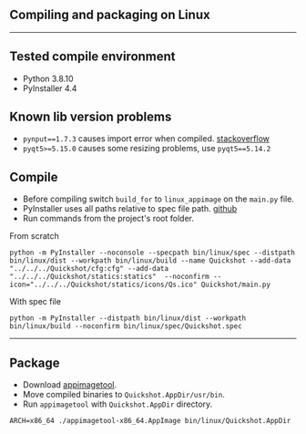 ## Compiling and packaging on Linux
---

## Tested compile environment
- Python 3.8.10
- PyInstaller 4.4

## Known lib version problems
- `pynput==1.7.3` causes import error when compiled. [stackoverflow](https://stackoverflow.com/questions/63681770/getting-error-when-using-pynput-with-pyinstaller)
- `pyqt5>=5.15.0` causes some resizing problems, use `pyqt5==5.14.2`

## Compile
- Before compiling switch `build_for` to `linux_appimage` on the `main.py` file.
- PyInstaller uses all paths relative to spec file path. [github](https://github.com/pyinstaller/pyinstaller/issues/3333)
- Run commands from the project's root folder.

From scratch
```shell
python -m PyInstaller --noconsole --specpath bin/linux/spec --distpath bin/linux/dist --workpath bin/linux/build --name Quickshot --add-data "../../../Quickshot/cfg:cfg" --add-data "../../../Quickshot/statics:statics"  --noconfirm --icon="../../../Quickshot/statics/icons/Qs.ico" Quickshot/main.py
```
With spec file
```shell
python -m PyInstaller --distpath bin/linux/dist --workpath bin/linux/build --noconfirm bin/linux/spec/Quickshot.spec
```

---

## Package
- Download [appimagetool](https://appimage.github.io/appimagetool/).
- Move compiled binaries to `Quickshot.AppDir/usr/bin`.
- Run `appimagetool` with `Quickshot.AppDir` directory.
```shell
ARCH=x86_64 ./appimagetool-x86_64.AppImage bin/linux/Quickshot.AppDir
```

